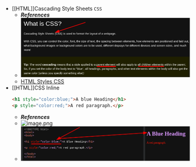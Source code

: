 - [[HTML]]Cascading Style Sheets `CSS`
  * ***References***
  * ![image.png](../assets/image_1666564175640_0.png)
  * [HTML Styles CSS](https://www.w3schools.com/html/html_css.asp)
- [[HTML]]CSS Inline
  ```html
  <h1 style="color:blue;">A blue Heading</h1>
  <p style="color:red;">A red paragraph.</p>
  ```
  * ***References***
  * ![image.png](../assets/image_1666565715227_0.png)
  * ![image.png](../assets/image_1666566036702_0.png)